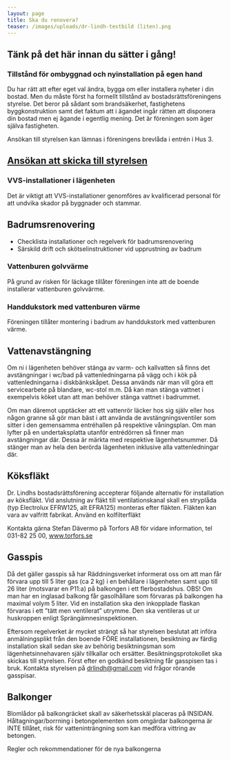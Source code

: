 ```yaml
---
layout: page
title: Ska du renovera?
teaser: /images/uploads/dr-lindh-testbild (liten).png
---
```

## Tänk på det här innan du sätter i gång!

### Tillstånd för ombyggnad och nyinstallation på egen hand

Du har rätt att efter eget val ändra, bygga om eller installera nyheter i din bostad. Men du måste först ha formellt tillstånd av bostadsrättsföreningens styrelse. Det beror på sådant som brandsäkerhet, fastighetens byggkonstruktion samt det faktum att i ägandet ingår rätten att disponera din bostad men ej ägande i egentlig mening. Det är föreningen som äger själva fastigheten.

Ansökan till styrelsen kan lämnas i föreningens brevlåda i entrén i Hus 3.

## [Ansökan att skicka till styrelsen](/assets/img/2013-02-15_bygglov-brf.pdf)

### VVS-installationer i lägenheten

Det är viktigt att VVS-installationer genomföres av kvalificerad personal för att undvika skador på byggnader och stammar.

## Badrumsrenovering

* Checklista installationer och regelverk för badrumsrenovering
* Särskild drift och skötselinstruktioner vid upprustning av badrum

### Vattenburen golvvärme

På grund av risken för läckage tillåter föreningen inte att de boende installerar vattenburen golvvärme.

### Handdukstork med vattenburen värme

Föreningen tillåter montering i badrum av handdukstork med vattenburen värme.

## Vattenavstängning

Om ni i lägenheten behöver stänga av varm- och kallvatten så finns det avstängningar i wc/bad på vattenledningarna på vägg och i kök på vattenledningarna i diskbänkskåpet.
Dessa används när man vill göra ett servicearbete på blandare, wc-stol m.m. Då kan man stänga vattnet i exempelvis köket utan att man behöver stänga vattnet i badrummet.

Om man däremot upptäcker att ett vattenrör läcker hos sig själv eller hos någon granne så gör man bäst i att använda de avstängningsventiler som sitter i den gemensamma entréhallen på respektive våningsplan. Om man lyfter på en undertaksplatta utanför entrédörren så finner man avstängningar där. Dessa är märkta med respektive lägenhetsnummer. Då stänger man av hela den berörda lägenheten inklusive alla vattenledningar där.

## Köksfläkt

Dr. Lindhs bostadsrättsförening accepterar följande alternativ för installation av köksfläkt. Vid anslutning av fläkt till ventilationskanal skall en stryplåda (typ Electrolux EFRW125, alt EFRA125) monteras efter fläkten. Fläkten kan vara av valfritt fabrikat. Använd en kolfilterfläkt

Kontakta gärna Stefan Dävermo på Torfors AB för vidare information, tel 031-82 25 00, www.torfors.se

## Gasspis

Då det gäller gasspis så har Räddningsverket informerat oss om att man får förvara upp till 5 liter gas (ca 2 kg) i en behållare i lägenheten samt upp till 26 liter (motsvarar en P11:a) på balkongen i ett flerbostadshus. OBS! Om man har en inglasad balkong får gasolhållare som förvaras på balkongen ha maximal volym 5 liter. Vid en installation ska den inkopplade flaskan förvaras i ett ”tätt men ventilerat” utrymme. Den ska ventileras ut ur huskroppen enligt Sprängämnesinspektionen.

Eftersom regelverket är mycket strängt så har styrelsen beslutat att införa anmälningsplikt från den boende FÖRE installationen, besiktning av färdig installation skall sedan ske av behörig besiktningsman som lägenhetsinnehavaren själv tillkallar och ersätter. Besiktningsprotokollet ska skickas till styrelsen. Först efter en godkänd besiktning får gasspisen tas i bruk. Kontakta styrelsen på drlindh@gmail.com vid frågor rörande gasspisar.

## Balkonger

Blomlådor på balkongräcket skall av säkerhetsskäl placeras på INSIDAN.
Håltagningar/borrning i betongelementen som omgärdar balkongerna är INTE tillåtet, risk för vatteninträngning som kan medföra vittring av betongen.

Regler och rekommendationer för de nya balkongerna

